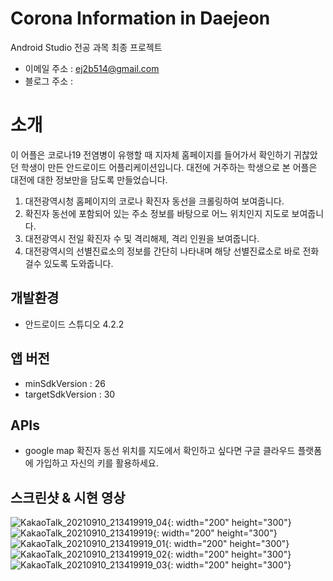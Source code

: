 # Corona Information in Daejeon
Android Studio 전공 과목 최종 프로젝트 <br />
- 이메일 주소 : ej2b514@gmail.com <br />
- 블로그 주소 :  <br />

# 소개 <br />
이 어플은 코로나19 전염병이 유행할 때 지자체 홈페이지를 들어가서 확인하기 귀찮았던 학생이 만든 안드로이드 어플리케이션입니다. 
대전에 거주하는 학생으로 본 어플은 대전에 대한 정보만을 담도록 만들었습니다. 
  1. 대전광역시청 홈페이지의 코로나 확진자 동선을 크롤링하여 보여줍니다. 
  2. 확진자 동선에 포함되어 있는 주소 정보를 바탕으로 어느 위치인지 지도로 보여줍니다. 
  3. 대전광역시 전일 확진자 수 및 격리해제, 격리 인원을 보여줍니다. 
  4. 대전광역시의 선별진료소의 정보를 간단히 나타내며 해당 선별진료소로 바로 전화걸수 있도록 도와줍니다. <br />
  
## 개발환경 <br />
- 안드로이드 스튜디오 4.2.2 <br />

## 앱 버전<br />
- minSdkVersion : 26
- targetSdkVersion : 30 <br />

## APIs <br />
- google map 
  확진자 동선 위치를 지도에서 확인하고 싶다면 구글 클라우드 플랫폼에 가입하고 자신의 키를 활용하세요. <br />
  
## 스크린샷 & 시현 영상 <br />
![KakaoTalk_20210910_213419919_04](https://user-images.githubusercontent.com/84311622/132855006-52b5e65d-9a9f-4470-bac9-35c9e9bef5ae.jpg){: width="200" height="300"}
![KakaoTalk_20210910_213419919](https://user-images.githubusercontent.com/84311622/132855012-16578510-4a6a-4552-9541-7c8c0d32de71.jpg){: width="200" height="300"}
![KakaoTalk_20210910_213419919_01](https://user-images.githubusercontent.com/84311622/132855014-8a28d450-c055-4d24-b427-b9cb5341e9b0.jpg){: width="200" height="300"}
![KakaoTalk_20210910_213419919_02](https://user-images.githubusercontent.com/84311622/132855016-acc54bb1-4b31-4802-8ed2-8980784ee13d.jpg){: width="200" height="300"}
![KakaoTalk_20210910_213419919_03](https://user-images.githubusercontent.com/84311622/132855017-0883f8d1-71a0-439b-a42a-ec0956e7768c.jpg){: width="200" height="300"}

